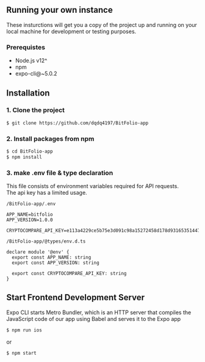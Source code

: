 ## Running your own instance

These insturctions will get you a copy of the project up and running on your local machine for development or testing purposes.

### Prerequistes

- Node.js v12^
- npm
- expo-cli@~5.0.2

## Installation

### 1. Clone the project

```bash
$ git clone https://github.com/dqdq4197/BitFolio-app
```

### 2. Install packages from npm

```bash
$ cd BitFolio-app
$ npm install
```

### 3. make .env file & type declaration
This file consists of environment variables required for API requests. <br/>
The api key has a limited usage.

```
/BitFolio-app/.env

APP_NAME=bitfolio
APP_VERSION=1.0.0

CRYPTOCOMPARE_API_KEY=e113a4229ce5b75e3d091c98a15272458d178d93165351447a7b756ee7bb57e1
```

```
/BitFolio-app/@types/env.d.ts

declare module '@env' {
  export const APP_NAME: string
  export const APP_VERSION: string

  export const CRYPTOCOMPARE_API_KEY: string
}
```

## Start Frontend Development Server
Expo CLI starts Metro Bundler, which is an HTTP server that compiles the JavaScript code of our app using Babel and serves it to the Expo app

```bash
$ npm run ios
```
or 
```
$ npm start
```